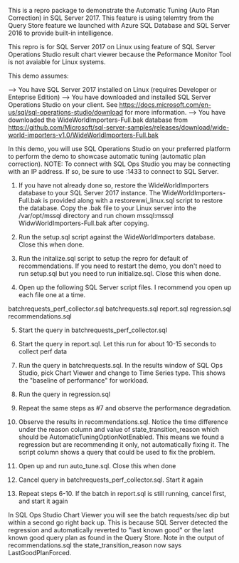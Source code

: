 This is a repro package to demonstrate the Automatic Tuning (Auto Plan Correction) in SQL Server 2017. This feature is using telemtry from the Query Store feature we launched with Azure SQL Database and SQL Server 2016 to provide built-in intelligence.

This repro is for SQL Server 2017 on Linux using feature of SQL Server Operations Studio result chart viewer because the Peformance Monitor Tool is not avaiable for Linux systems.

This demo assumes:

--> You have SQL Server 2017 installed on Linux (requires Developer or Enteprise Edition)
--> You have downloaded and installed SQL Server Operations Studio on your client. See https://docs.microsoft.com/en-us/sql/sql-operations-studio/download for more information.
--> You have downloaded the WideWorldImporters-Full.bak database from https://github.com/Microsoft/sql-server-samples/releases/download/wide-world-importers-v1.0/WideWorldImporters-Full.bak

In this demo, you will use SQL Operations Studio on your preferred platform to perform the demo to showcase automatic tuning (automatic plan correction). NOTE: To connect with SQL Ops Studio you may be connecting with an IP address. If so, be sure to use  <IP Address>:1433 to connect to SQL Server.

1. If you have not already done so, restore the WideWorldImporters database to your SQL Server 2017 instance. The WideWorldImporters-Full.bak is provided along with a restorewwi_linux.sql script to restore the database. Copy the .bak file to your Linux server into the /var/opt/mssql directory and run chown mssql:mssql WidwWorldImporters-Full.bak after copying.

2. Run the setup.sql script against the WideWorldImporters database. Close this when done.

3. Run the initalize.sql script to setup the repro for default of recommendations. If you need to restart the demo, you don't need to run setup.sql but you need to run initialize.sql. Close this when done.

4. Open up the following SQL Server script files. I recommend you open up each file one at a time.

batchrequests_perf_collector.sql
batchrequests.sql
report.sql
regression.sql
recommendations.sql

5. Start the query in batchrequests_perf_collector.sql

6. Start the query in report.sql. Let this run for about 10-15 seconds to collect perf data

7. Run the query in batchrequests.sql. In the results window of SQL Ops Studio, pick Chart Viewer and change to Time Series type. This shows the "baseline of performance" for workload.

8. Run the query in regression.sql

9. Repeat the same steps as #7 and observe the performance degradation.

10. Observe the results in recommendations.sql. Notice the time difference under the reason column and value of state_transition_reason which should be AutomaticTuningOptionNotEnabled. This means we found a regression but are recommending it only, not automatically fixing it. The script column shows a query that could be used to fix the problem.

11. Open up and run auto_tune.sql. Close this when done

12. Cancel query in  batchrequests_perf_collector.sql. Start it again

13. Repeat steps 6-10. If the batch in report.sql is still running, cancel first, and start it again

In SQL Ops Studio Chart Viewer you will see the batch requests/sec dip but within a second go right back up. This is because SQL Server detected the regression and automatically reverted to "last known good" or the last known good query plan as found in the Query Store. Note in the output of recommendations.sql the state_transition_reason now says LastGoodPlanForced.